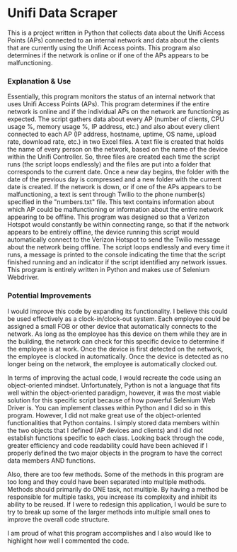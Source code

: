 # Unifi Data Scraper
This is a project written in Python that collects data about the Unifi Access Points (APs) connected to an internal network and data about the clients that are currently using the Unifi Access points. This program also determines if the network is online or if one of the APs appears to be malfunctioning.

### Explanation & Use
Essentially, this program monitors the status of an internal network that uses Unifi Access Points (APs). This program determines if the entire network is online and if the individual APs on the network are functioning as expected. The script gathers data about every AP (number of clients, CPU usage %, memory usage %, IP address, etc.) and also about every client connected to each AP (IP address, hostname, uptime, OS name, upload rate, download rate, etc.) in two Excel files. A text file is created that holds the name of every person on the network, based on the name of the device within the Unifi Controller. So, three files are created each time the script runs (the script loops endlessly) and the files are put into a folder that corresponds to the current date. Once a new day begins, the folder with the date of the previous day is compressed and a new folder with the current date is created. If the network is down, or if one of the APs appears to be malfunctioning, a text is sent through Twilio to the phone number(s) specified in the "numbers.txt" file. This text contains information about which AP could be malfunctioning or information about the entire network appearing to be offline. This program was designed so that a Verizon Hotspot would constantly be within connecting range, so that if the network appears to be entirely offline, the device running this script would automatically connect to the Verizon Hotspot to send the Twilio message about the network being offline. The script loops endlessly and every time it runs, a message is printed to the console indicating the time that the script finished running and an indicator if the script identified any network issues. This program is entirely written in Python and makes use of Selenium Webdriver.

### Potential Improvements
I would improve this code by expanding its functionality. I believe this could be used effectively as a clock-in/clock-out system. Each employee could be assigned a small FOB or other device that automatically connects to the network. As long as the employee has this device on them while they are in the building, the network can check for this specific device to determine if the employee is at work. Once the device is first detected on the network, the employee is clocked in automatically. Once the device is detected as no longer being on the network, the employee is automatically clocked out.

In terms of improving the actual code, I would recreate the code using an object-oriented mindset. Unfortunately, Python is not a language that fits well within the object-oriented paradigm, however, it was the most viable solution for this specific script because of how powerful Selenium Web Driver is. You can implement classes within Python and I did so in this program. However, I did not make great use of the object-oriented functionalities that Python contains. I simply stored data members within the two objects that I defined (AP devices and clients) and I did not establish functions specific to each class. Looking back through the code, greater efficiency and code readability could have been achieved if I properly defined the two major objects in the program to have the correct data members AND functions.

Also, there are too few methods. Some of the methods in this program are too long and they could have been separated into multiple methods. Methods should primarily do ONE task, not multiple. By having a method be responsible for multiple tasks, you increase its complexity and inhibit its ability to be reused. If I were to redesign this application, I would be sure to try to break up some of the larger methods into multiple small ones to improve the overall code structure.

I am proud of what this program accomplishes and I also would like to highlight how well I commented the code.
